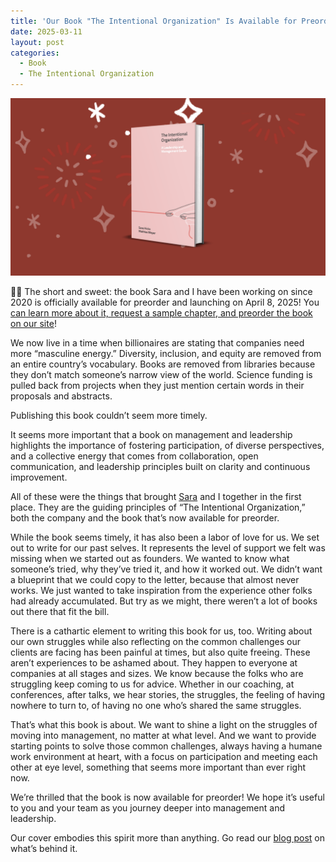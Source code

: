```yaml
---
title: 'Our Book "The Intentional Organization" Is Available for Preorder!'
date: 2025-03-11
layout: post
categories:
  - Book
  - The Intentional Organization
---
```

![](/images/tio-book-cover.png)

🎉🚨 The short and sweet: the book Sara and I have been working on since 2020 is officially available for preorder and launching on April 8, 2025! You [can learn more about it, request a sample chapter, and preorder the book on our site](https://intentionalorganization.com/book/?ref=paperplanes.de)!

We now live in a time when billionaires are stating that companies need more “masculine energy.” Diversity, inclusion, and equity are removed from an entire country’s vocabulary. Books are removed from libraries because they don’t match someone’s narrow view of the world. Science funding is pulled back from projects when they just mention certain words in their proposals and abstracts.

Publishing this book couldn’t seem more timely.

It seems more important that a book on management and leadership highlights the importance of fostering participation, of diverse perspectives, and a collective energy that comes from collaboration, open communication, and leadership principles built on clarity and continuous improvement.

All of these were the things that brought [Sara](https://saralouhicks.com) and I together in the first place. They are the guiding principles of “The Intentional Organization,” both the company and the book that’s now available for preorder.

While the book seems timely, it has also been a labor of love for us. We set out to write for our past selves. It represents the level of support we felt was missing when we started out as founders. We wanted to know what someone’s tried, why they’ve tried it, and how it worked out. We didn’t want a blueprint that we could copy to the letter, because that almost never works. We just wanted to take inspiration from the experience other folks had already accumulated. But try as we might, there weren’t a lot of books out there that fit the bill.

There is a cathartic element to writing this book for us, too. Writing about our own struggles while also reflecting on the common challenges our clients are facing has been painful at times, but also quite freeing. These aren’t experiences to be ashamed about. They happen to everyone at companies at all stages and sizes. We know because the folks who are struggling keep coming to us for advice. Whether in our coaching, at conferences, after talks, we hear stories, the struggles, the feeling of having nowhere to turn to, of having no one who’s shared the same struggles.

That’s what this book is about. We want to shine a light on the struggles of moving into management, no matter at what level. And we want to provide starting points to solve those common challenges, always having a humane work environment at heart, with a focus on participation and meeting each other at eye level, something that seems more important than ever right now.

We’re thrilled that the book is now available for preorder! We hope it’s useful to you and your team as you journey deeper into management and leadership.

Our cover embodies this spirit more than anything. Go read our [blog post](https://intentionalorganization.com/journal/we-wrote-a-book-you-can-preorder-now/?ref=paperplanes.de) on what’s behind it.
